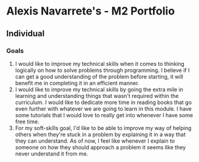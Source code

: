 # Alexis Navarrete's - M2 Portfolio

## Individual

### Goals
1. I would like to improve my technical skills when it comes to thinking logically on how to solve problems through programming. I believe if I can get a good understanding of the problem before starting, it will benefit me in completing it in an efficient manner.
2. I would like to improve my technical skills by going the extra mile in learning and understanding things that wasn't required within the curriculum. I would like to dedicate more time in reading books that go even further with whatever we are going to learn in this module. I have some tutorials that I would love to really get into whenever I have some free time.
3. For my soft-skills goal, I'd like to be able to improve my way of helping others when they're stuck in a problem by explaining it in a way that they can understand. As of now, I feel like whenever I explain to someone on how they should approach a problem it seems like they never understand it from me. 
